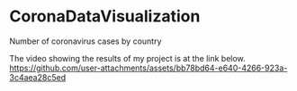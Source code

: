 # CoronaDataVisualization
Number of coronavirus cases by country


The video showing the results of my project is at the link below.
https://github.com/user-attachments/assets/bb78bd64-e640-4266-923a-3c4aea28c5ed

